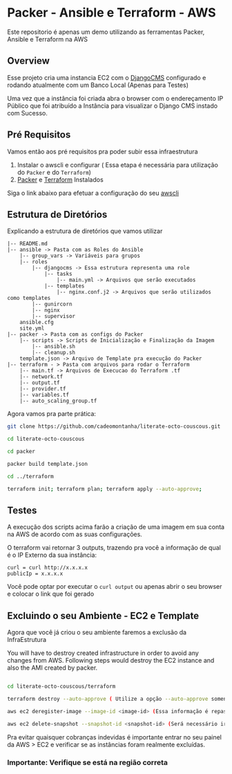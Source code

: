# Packer - Ansible e Terraform - AWS
Este repositorio é apenas um demo utilizando as ferramentas Packer, Ansible e Terraform na AWS

## Overview


Esse projeto cria uma instancia EC2 com o [DjangoCMS](https://www.django-cms.org/) configurado e rodando atualmente com um Banco Local (Apenas para Testes) 

Uma vez que a instância foi criada abra o browser com o endereçamento IP Público que foi atribuído a Instância para 
visualizar o Django CMS instado com Sucesso.


## Pré Requisitos

Vamos então aos pré requisitos pra poder subir essa infraestrutura


1. Instalar o awscli e configurar ( Essa etapa é necessária para utilização do `Packer` e do `Terraform`)
2. [Packer](https://learn.hashicorp.com/tutorials/packer/getting-started-install) e [Terraform](https://learn.hashicorp.com/tutorials/terraform/install-cli) Instalados


Siga o link abaixo para efetuar a configuração do seu [awscli](https://docs.aws.amazon.com/cli/latest/userguide/cli-chap-configure.html)

## Estrutura  de Diretórios
Explicando a estrutura de diretórios que vamos utilizar 

```
|-- README.md
|-- ansible -> Pasta com as Roles do Ansible
    |-- group_vars -> Variáveis para grupos
    |-- roles 
        |-- djangocms -> Essa estrutura representa uma role
            |-- tasks 
                |-- main.yml -> Arquivos que serão executados
            |-- templates
                |-- nginx.conf.j2 -> Arquivos que serão utilizados como templates
        |-- gunircorn
        |-- nginx
        |-- supervisor
    ansible.cfg
    site.yml
|-- packer -> Pasta com as configs do Packer
    |-- scripts -> Scripts de Inicialização e Finalização da Imagem
        |-- ansible.sh
        |-- cleanup.sh
    template.json -> Arquivo de Template pra execução do Packer
|-- terraform - > Pasta com arquivos para rodar o Terraform
    |-- main.tf -> Arquivos de Execucao do Terraform .tf
    |-- network.tf
    |-- output.tf
    |-- provider.tf
    |-- variables.tf
    |-- auto_scaling_group.tf
```


Agora vamos pra parte prática: 

```bash
git clone https://github.com/cadeomontanha/literate-octo-couscous.git

cd literate-octo-couscous

cd packer

packer build template.json

cd ../terraform 

terraform init; terraform plan; terraform apply --auto-approve;

```

## Testes

A execução dos scripts acima farão a criação de uma imagem em sua conta na AWS de acordo com as suas configurações.

O terraform vai retornar 3 outputs, trazendo pra você a informação de qual é o IP Externo da sua instância:

```
curl = curl http://x.x.x.x
publicIp = x.x.x.x

```

Você pode optar por executar o `curl output` ou apenas abrir o seu browser e colocar o link que foi gerado


## Excluindo o seu Ambiente - EC2 e Template

Agora que você já criou o seu ambiente faremos a exclusão da InfraEstrutura 

You will have to destroy created infrastructure in order to avoid any changes from AWS. Following steps would destroy the EC2 instance and also the AMI created by packer.

```bash

cd literate-octo-couscous/terraform

terraform destroy --auto-approve ( Utilize a opção --auto-approve somente em ambiente de testes)

aws ec2 deregister-image --image-id <image-id> (Essa informação é repassada pelo Packer )

aws ec2 delete-snapshot --snapshot-id <snapshot-id> (Será necessário ir na Console da AWS pra pegar essa informação)


```


Pra evitar quaisquer cobranças indevidas é importante entrar no seu painel da AWS > EC2 e verificar se as instâncias foram realmente excluídas. 
### Importante: Verifique se está na região correta

